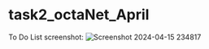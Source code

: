 # task2_octaNet_April
To Do List
screenshot:
![Screenshot 2024-04-15 234817](https://github.com/subhashini1609/task2_octaNet_April/assets/166314818/f5d2254a-2efe-4721-907d-bc30da34caf4)


